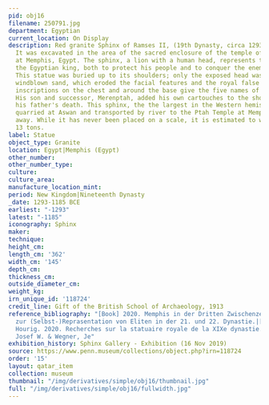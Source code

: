 ```yaml
---
pid: obj16
filename: 250791.jpg
department: Egyptian
current_location: On Display
description: Red granite Sphinx of Ramses II, (19th Dynasty, circa 1293-1185 BCE).
  It was excavated in the area of the sacred enclosure of the temple of the god Ptah
  at Memphis, Egypt. The sphinx, a lion with a human head, represents the power of
  the Egyptian king, both to protect his people and to conquer the enemies of Egypt.
  This statue was buried up to its shoulders; only the exposed head was attacked by
  windblown sand, which eroded the facial features and the royal false beard. The
  inscriptions on the chest and around the base give the five names of Ramses II.
  His son and successor, Merenptah, added his own cartouches to the shoulders after
  his father's death. This sphinx, the the largest in the Western hemisphere, was
  quarried at Aswan and transported by river to the Ptah Temple at Memphis, 600 miles
  away. While it has never been placed on a scale, it is estimated to weigh just under
  13 tons.
label: Statue
object_type: Granite
location: Egypt|Memphis (Egypt)
other_number:
other_number_type:
culture:
culture_area:
manufacture_location_mint:
period: New Kingdom|Nineteenth Dynasty
_date: 1293-1185 BCE
earliest: "-1293"
latest: "-1185"
iconography: Sphinx
maker:
technique:
height_cm:
length_cm: '362'
width_cm: '145'
depth_cm:
thickness_cm:
outside_diameter_cm:
weight_kg:
irn_unique_id: '118724'
credit_line: Gift of the British School of Archaeology, 1913
reference_bibliography: "[Book] 2020. Memphis in der Dritten Zwischenzeit. Eine Studie
  zur (Selbst-)Reprasentation von Eliten in der 21. und 22. Dynastie.|[Book] Sourouzian,
  Hourig. 2020. Recherches sur la statuaire royale de la XIXe dynastie.|[Book] Wegner,
  Josef W. & Wegner, Je"
exhibition_history: Sphinx Gallery - Exhibition (16 Nov 2019)
source: https://www.penn.museum/collections/object.php?irn=118724
order: '15'
layout: qatar_item
collection: museum
thumbnail: "/img/derivatives/simple/obj16/thumbnail.jpg"
full: "/img/derivatives/simple/obj16/fullwidth.jpg"
---
```

